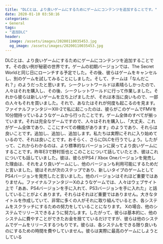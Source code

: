```yaml
---
title: "DLCとは、より良いゲームにするためにゲームにコンテンツを追加することです。"
date: 2020-01-10 03:58:16
categories:
- General
tags:
- "追加DLC"
header:
  image: /assets/images/20200110035453.jpg
  og_image: /assets/images/20200110035453.jpg
---
```


DLCとは、より良いゲームにするためにゲームにコンテンツを追加することです。その良い例が秘密の世界です。ゲームの初期バージョンでは、The Secret Worldと同じ日にローンチする予定でした。その後、彼らはゲームをキャンセルし、別のゲームを試してみることにしました。そして、チームは「なんだこれ？」のようだったと思います。シークレットワールドは素晴らしかったので、人々はそれを購入し、その後、シークレットワールドに行って作業しました。それから彼らは新しいゲームを立ち上げましたが、それは本当に良いもので、一部の人々もそれを買いました。それで、あなたはそれが何度も起こるのを見ます。ファイナルファンタジーXIII-2で私に起こったのは、彼らがこのゲームでFMVを10分間持っているようなゲームから行ったことです。ゲーム全体のすべてが揃っています。それは完全なゲームですので、人々はそれを購入し、「大丈夫、これがゲーム全体であり、ここにすべての機能があります」のようであり、それらは良いことです。追加し、追加し、追加します。私たちは実際にそれに入り始めているので、それは良いことです。おそらく、さらにDLCを行うでしょう。したがって、これからわかるのは、より標準的なバージョンに戻ってより良いゲームにすることです。昨年E3で野村哲也とこのことについて話していたとき、彼はこれについても話していました。彼は、彼らがPS4 / Xbox Oneバージョンを発売した理由は、それをより良いゲームにし、他のバージョンも利用可能にするためだと言いました。彼はそれが次のステップであり、新しいタイプのゲームとしてPS4バージョンを発売したと言いました。他のバージョンはそれほど重要ではありません。ファイナルファンタジーXのようなゲームでは、人々はウェブサイト上で「ああ、PS4バージョンを手に入れて、PS3バージョンを手に入れた」と話していることがよくあります。それらはそれほど重要ではありません。大きなタイトルを作成していて、非常に多くの人がそれに取り組んでいるとき、各システムをスクラッチにするための努力をしていることになります。 Xの場合、他のシステムでリリースできるように努力します。したがって、彼らは基本的に、他のシステムに費やすことができたお金を捨てているだけですが、彼らは他のシステムでゲームをリリースするつもりです。彼らは、各システムをできる限り良いものにするための時間を費やしていません。彼らは実際に最高のゲームにしようとしている
